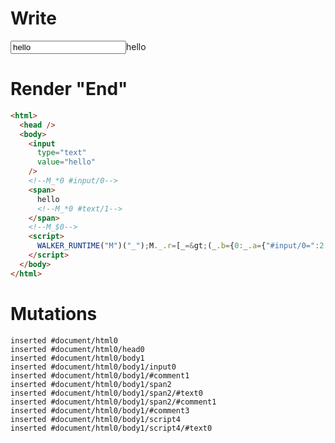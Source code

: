 # Write
  <input value=hello type=text><!--M_*0 #input/0--><span>hello<!--M_*0 #text/1--></span><!--M_$0--><script>WALKER_RUNTIME("M")("_");M._.r=[_=>(_.b={0:_.a={"#input/0=":2,value:"hello"}},_.a["#input/0;"]=_._["__tests__/template.marko_0/valueChange"](_.a),_.b),0,"__tests__/template.marko_0",0];M._.w()</script>


# Render "End"
```html
<html>
  <head />
  <body>
    <input
      type="text"
      value="hello"
    />
    <!--M_*0 #input/0-->
    <span>
      hello
      <!--M_*0 #text/1-->
    </span>
    <!--M_$0-->
    <script>
      WALKER_RUNTIME("M")("_");M._.r=[_=&gt;(_.b={0:_.a={"#input/0=":2,value:"hello"}},_.a["#input/0;"]=_._["__tests__/template.marko_0/valueChange"](_.a),_.b),0,"__tests__/template.marko_0",0];M._.w()
    </script>
  </body>
</html>
```

# Mutations
```
inserted #document/html0
inserted #document/html0/head0
inserted #document/html0/body1
inserted #document/html0/body1/input0
inserted #document/html0/body1/#comment1
inserted #document/html0/body1/span2
inserted #document/html0/body1/span2/#text0
inserted #document/html0/body1/span2/#comment1
inserted #document/html0/body1/#comment3
inserted #document/html0/body1/script4
inserted #document/html0/body1/script4/#text0
```
